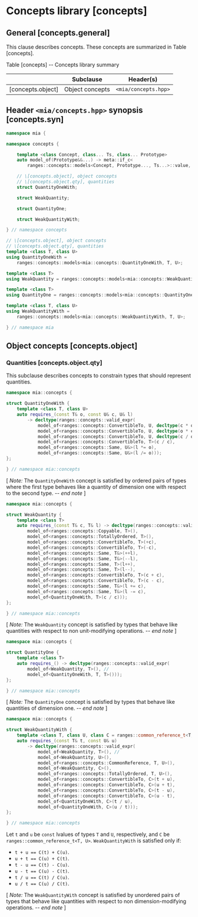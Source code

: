 # Concepts library \[concepts]

## General \[concepts.general]

This clause describes concepts.
These concepts are summarized in Table \[concepts].

Table \[concepts] -- Concepts library summary

|                    | Subclause       | Header(s)            |
| ------------------ | --------------- | -------------------- |
| \[concepts.object] | Object concepts | `<mia/concepts.hpp>` |

## Header `<mia/concepts.hpp>` synopsis \[concepts.syn]

```C++
namespace mia {

namespace concepts {

    template <class Concept, class... Ts, class... Prototype>
    auto model_of(Prototype&&...) -> meta::if_c<
        ranges::concepts::models<Concept, Prototype..., Ts...>::value, int>;

    // \[concepts.object], object concepts
    // \[concepts.object.qty], quantities
    struct QuantityOneWith;

    struct WeakQuantity;

    struct QuantityOne;

    struct WeakQuantityWith;

} // namespace concepts

// \[concepts.object], object concepts
// \[concepts.object.qty], quantities
template <class T, class U>
using QuantityOneWith =
    ranges::concepts::models<mia::concepts::QuantityOneWith, T, U>;

template <class T>
using WeakQuantity = ranges::concepts::models<mia::concepts::WeakQuantity, T>;

template <class T>
using QuantityOne = ranges::concepts::models<mia::concepts::QuantityOne, T>;

template <class T, class U>
using WeakQuantityWith =
    ranges::concepts::models<mia::concepts::WeakQuantityWith, T, U>;

} // namespace mia
```

## Object concepts \[concepts.object]

### Quantities \[concepts.object.qty]

This subclause describes concepts
to constrain types that should represent quantities.

```C++
namespace mia::concepts {

struct QuantityOneWith {
    template <class T, class U>
    auto requires_(const T& o, const U& c, U& l)
        -> decltype(ranges::concepts::valid_expr(
            model_of<ranges::concepts::ConvertibleTo, U, decltype(c * o)>(),
            model_of<ranges::concepts::ConvertibleTo, U, decltype(o * c)>(),
            model_of<ranges::concepts::ConvertibleTo, U, decltype(c / o)>(),
            model_of<ranges::concepts::ConvertibleTo, T>(c / c),
            model_of<ranges::concepts::Same, U&>(l *= o),
            model_of<ranges::concepts::Same, U&>(l /= o)));
};

} // namespace mia::concepts
```
\[ _Note:_ The `QuantityOneWith` concept
is satisfied by ordered pairs of types
where the first type behaves like a quantity of dimension one
with respect to the second type. -- _end note_ ]

```C++
namespace mia::concepts {

struct WeakQuantity {
    template <class T>
    auto requires_(const T& c, T& l) -> decltype(ranges::concepts::valid_expr(
        model_of<ranges::concepts::Copyable, T>(),
        model_of<ranges::concepts::TotallyOrdered, T>(),
        model_of<ranges::concepts::ConvertibleTo, T>(+c),
        model_of<ranges::concepts::ConvertibleTo, T>(-c),
        model_of<ranges::concepts::Same, T&>(++l),
        model_of<ranges::concepts::Same, T&>(--l),
        model_of<ranges::concepts::Same, T>(l++),
        model_of<ranges::concepts::Same, T>(l--),
        model_of<ranges::concepts::ConvertibleTo, T>(c + c),
        model_of<ranges::concepts::ConvertibleTo, T>(c - c),
        model_of<ranges::concepts::Same, T&>(l += c),
        model_of<ranges::concepts::Same, T&>(l -= c),
        model_of<QuantityOneWith, T>(c / c)));
};

} // namespace mia::concepts
```
\[ _Note:_  The `WeakQuantity` concept
is satisfied by types
that behave like quantities
with respect to non unit-modifying operations. -- _end note_ ]

```C++
namespace mia::concepts {

struct QuantityOne {
    template <class T>
    auto requires_() -> decltype(ranges::concepts::valid_expr(
        model_of<WeakQuantity, T>(), //
        model_of<QuantityOneWith, T, T>()));
};

} // namespace mia::concepts
```
\[ _Note:_ The `QuantityOne` concept
is satisfied by types
that behave like quantities of dimension one. -- _end note_ ]

```C++
namespace mia::concepts {

struct WeakQuantityWith {
    template <class T, class U, class C = ranges::common_reference_t<T, U>>
    auto requires_(const T& t, const U& u)
        -> decltype(ranges::concepts::valid_expr(
            model_of<WeakQuantity, T>(), //
            model_of<WeakQuantity, U>(),
            model_of<ranges::concepts::CommonReference, T, U>(),
            model_of<WeakQuantity, C>(),
            model_of<ranges::concepts::TotallyOrdered, T, U>(),
            model_of<ranges::concepts::ConvertibleTo, C>(t + u),
            model_of<ranges::concepts::ConvertibleTo, C>(u + t),
            model_of<ranges::concepts::ConvertibleTo, C>(t - u),
            model_of<ranges::concepts::ConvertibleTo, C>(u - t),
            model_of<QuantityOneWith, C>(t / u),
            model_of<QuantityOneWith, C>(u / t)));
};

} // namespace mia::concepts
```
Let `t` and `u` be `const` lvalues
of types `T` and `U`, respectively,
and `C` be `ranges::common_reference_t<T, U>`.
`WeakQuantityWith` is satisfied only if:
- `t + u == C(t) + C(u)`.
- `u + t == C(u) + C(t)`.
- `t - u == C(t) - C(u)`.
- `u - t == C(u) - C(t)`.
- `t / u == C(t) / C(u)`.
- `u / t == C(u) / C(t)`.

\[ _Note:_ The `WeakQuantityWith` concept
is satisfied by unordered pairs of types
that behave like quantities
with respect to non dimension-modifying operations. -- _end note_ ]
